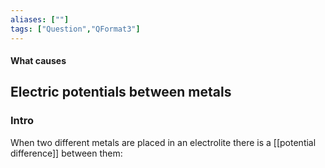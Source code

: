```yaml
---
aliases: [""]
tags: ["Question","QFormat3"]
---
```


#### What causes
## Electric potentials between metals
### Intro
When two different metals are placed in an electrolite there is a [[potential difference]] between them:
